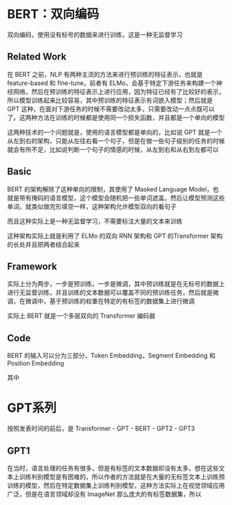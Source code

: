 # BERT：双向编码

双向编码，使用没有标号的数据来进行训练，这是一种无监督学习

## Related Work

在 BERT 之前，NLP 有两种主流的方法来进行预训练的特征表示，也就是 feature-based 和 fine-tune，前者有 ELMo，会基于特定下游任务来构建一个神经网络，然后在预训练的特征表示上进行应用，因为特征已经有了比较好的表示，所以模型训练起来比较容易，其中预训练的特征表示有词嵌入模型；然后就是 GPT 这种，在面对下游任务的时候不需要改动太多，只需要改动一点点既可以了。这两种方法在训练的时候都是使用同一个损失函数，并且都是一个单向的模型

这两种技术的一个问题就是，使用的语言模型都是单向的，比如说 GPT 就是一个从左到右的架构，只能从左往右看一个句子，但是在做一些句子级别的任务的时候就会有所不足，比如说判断一个句子的情感的时候，从左到右和从右到左都可以

## Basic

BERT 的架构解除了这种单向的限制，其使用了 Masked Language Model，也就是带有掩码的语言模型，这个模型会随机把一些单词遮盖，然后让模型预测这些单词，就类似做完形填空一样，这种架构允许模型双向的看句子

而且这种实际上是一种无监督学习，不需要标注大量的文本来训练

这种架构实际上就是利用了 ELMo 的双向 RNN 架构和 GPT 的Transformer 架构的长处并且把两者结合起来

## Framework

实际上分为两步，一步是预训练，一步是微调，其中预训练就是在无标号的数据上进行无监督训练，并且训练的文本数据可以覆盖不同的预训练任务，然后就是微调，在微调中，基于预训练的权重在特定的有标签的数据集上进行微调

实际上 BERT 就是一个多层双向的 Transformer 编码器

## Code

BERT 的输入可以分为三部分，Token Embedding，Segment Embedding 和 Position Embedding

其中

# GPT系列

按照发表时间的前后，是 Transformer - GPT - BERT - GPT2 - GPT3

## GPT1

在当时，语言处理的任务有很多，但是有标签的文本数据却没有太多，想在这些文本上训练判别模型是有困难的，所以作者的方法就是在大量的无标签文本上训练预训练的模型，然后在特定数据集上训练判别模型，这种方法实际上在视觉领域应用广泛，但是在语言领域却没有 ImageNet 那么庞大的有标签数据集，所以